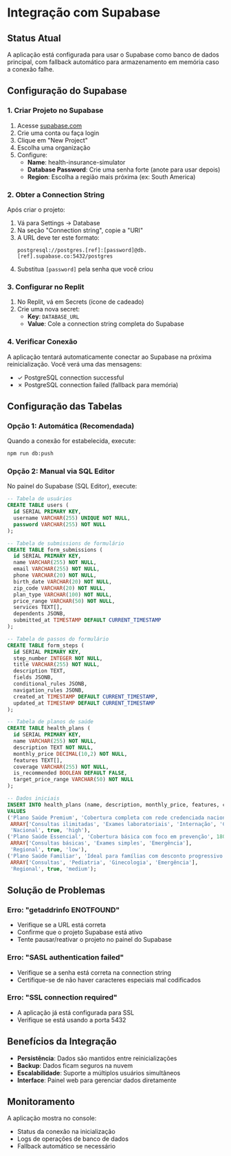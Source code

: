 # Integração com Supabase

## Status Atual
A aplicação está configurada para usar o Supabase como banco de dados principal, com fallback automático para armazenamento em memória caso a conexão falhe.

## Configuração do Supabase

### 1. Criar Projeto no Supabase
1. Acesse [supabase.com](https://supabase.com)
2. Crie uma conta ou faça login
3. Clique em "New Project"
4. Escolha uma organização
5. Configure:
   - **Name**: health-insurance-simulator
   - **Database Password**: Crie uma senha forte (anote para usar depois)
   - **Region**: Escolha a região mais próxima (ex: South America)

### 2. Obter a Connection String
Após criar o projeto:
1. Vá para Settings → Database
2. Na seção "Connection string", copie a "URI" 
3. A URL deve ter este formato:
   ```
   postgresql://postgres.[ref]:[password]@db.[ref].supabase.co:5432/postgres
   ```
4. Substitua `[password]` pela senha que você criou

### 3. Configurar no Replit
1. No Replit, vá em Secrets (ícone de cadeado)
2. Crie uma nova secret:
   - **Key**: `DATABASE_URL`
   - **Value**: Cole a connection string completa do Supabase

### 4. Verificar Conexão
A aplicação tentará automaticamente conectar ao Supabase na próxima reinicialização. Você verá uma das mensagens:
- ✓ PostgreSQL connection successful
- ✗ PostgreSQL connection failed (fallback para memória)

## Configuração das Tabelas

### Opção 1: Automática (Recomendada)
Quando a conexão for estabelecida, execute:
```bash
npm run db:push
```

### Opção 2: Manual via SQL Editor
No painel do Supabase (SQL Editor), execute:

```sql
-- Tabela de usuários
CREATE TABLE users (
  id SERIAL PRIMARY KEY,
  username VARCHAR(255) UNIQUE NOT NULL,
  password VARCHAR(255) NOT NULL
);

-- Tabela de submissions de formulário
CREATE TABLE form_submissions (
  id SERIAL PRIMARY KEY,
  name VARCHAR(255) NOT NULL,
  email VARCHAR(255) NOT NULL,
  phone VARCHAR(20) NOT NULL,
  birth_date VARCHAR(20) NOT NULL,
  zip_code VARCHAR(20) NOT NULL,
  plan_type VARCHAR(100) NOT NULL,
  price_range VARCHAR(50) NOT NULL,
  services TEXT[],
  dependents JSONB,
  submitted_at TIMESTAMP DEFAULT CURRENT_TIMESTAMP
);

-- Tabela de passos do formulário
CREATE TABLE form_steps (
  id SERIAL PRIMARY KEY,
  step_number INTEGER NOT NULL,
  title VARCHAR(255) NOT NULL,
  description TEXT,
  fields JSONB,
  conditional_rules JSONB,
  navigation_rules JSONB,
  created_at TIMESTAMP DEFAULT CURRENT_TIMESTAMP,
  updated_at TIMESTAMP DEFAULT CURRENT_TIMESTAMP
);

-- Tabela de planos de saúde
CREATE TABLE health_plans (
  id SERIAL PRIMARY KEY,
  name VARCHAR(255) NOT NULL,
  description TEXT NOT NULL,
  monthly_price DECIMAL(10,2) NOT NULL,
  features TEXT[],
  coverage VARCHAR(255) NOT NULL,
  is_recommended BOOLEAN DEFAULT FALSE,
  target_price_range VARCHAR(50) NOT NULL
);

-- Dados iniciais
INSERT INTO health_plans (name, description, monthly_price, features, coverage, is_recommended, target_price_range)
VALUES 
('Plano Saúde Premium', 'Cobertura completa com rede credenciada nacional', 450.00, 
 ARRAY['Consultas ilimitadas', 'Exames laboratoriais', 'Internação', 'Cirurgias'], 
 'Nacional', true, 'high'),
('Plano Saúde Essencial', 'Cobertura básica com foco em prevenção', 180.00, 
 ARRAY['Consultas básicas', 'Exames simples', 'Emergência'], 
 'Regional', true, 'low'),
('Plano Saúde Familiar', 'Ideal para famílias com desconto progressivo', 320.00, 
 ARRAY['Consultas', 'Pediatria', 'Ginecologia', 'Emergência'], 
 'Regional', true, 'medium');
```

## Solução de Problemas

### Erro: "getaddrinfo ENOTFOUND"
- Verifique se a URL está correta
- Confirme que o projeto Supabase está ativo
- Tente pausar/reativar o projeto no painel do Supabase

### Erro: "SASL authentication failed"
- Verifique se a senha está correta na connection string
- Certifique-se de não haver caracteres especiais mal codificados

### Erro: "SSL connection required"
- A aplicação já está configurada para SSL
- Verifique se está usando a porta 5432

## Benefícios da Integração
- **Persistência**: Dados são mantidos entre reinicializações
- **Backup**: Dados ficam seguros na nuvem
- **Escalabilidade**: Suporte a múltiplos usuários simultâneos
- **Interface**: Painel web para gerenciar dados diretamente

## Monitoramento
A aplicação mostra no console:
- Status da conexão na inicialização
- Logs de operações de banco de dados
- Fallback automático se necessário